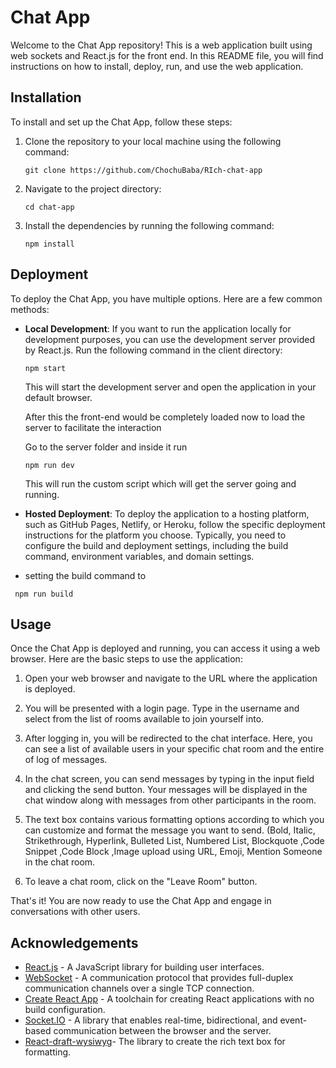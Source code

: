# Chat App

Welcome to the Chat App repository! This is a web application built using web sockets and React.js for the front end. In this README file, you will find instructions on how to install, deploy, run, and use the web application.

## Installation

To install and set up the Chat App, follow these steps:

1. Clone the repository to your local machine using the following command:

   ```
   git clone https://github.com/ChochuBaba/RIch-chat-app
   ```

2. Navigate to the project directory:

   ```
   cd chat-app
   ```

3. Install the dependencies by running the following command:

   ```
   npm install
   ```

## Deployment

To deploy the Chat App, you have multiple options. Here are a few common methods:

- **Local Development**: If you want to run the application locally for development purposes, you can use the development server provided by React.js. Run the following command in the client directory:

  ```
  npm start
  ```

  This will start the development server and open the application in your default browser.

  After this the front-end would be completely loaded now to load the server to facilitate the interaction

  Go to the server folder and inside it run

  ```
  npm run dev
  ```

  This will run the custom script which will get the server going and running.
  

- **Hosted Deployment**: To deploy the application to a hosting platform, such as GitHub Pages, Netlify, or Heroku, follow the specific deployment instructions for the platform you choose. Typically, you need to configure the build and deployment settings, including the build command, environment variables, and domain settings.

- setting the build command to

 ```
  npm run build
  ```


## Usage

Once the Chat App is deployed and running, you can access it using a web browser. Here are the basic steps to use the application:

1. Open your web browser and navigate to the URL where the application is deployed.

2. You will be presented with a login page. Type in the username and select from the list of rooms available to join yourself into.

3. After logging in, you will be redirected to the chat interface. Here, you can see a list of available users in your specific chat room and the entire of log of messages.

4. In the chat screen, you can send messages by typing in the input field and clicking the send button. Your messages will be displayed in the chat window along with messages from other participants in the room.

5. The text box contains various formatting options according to which you can customize and format the message you want to send. (Bold, Italic, Strikethrough, Hyperlink, Bulleted List, Numbered List, Blockquote ,Code Snippet ,Code Block ,Image upload using URL, Emoji, Mention Someone in the chat room.

7. To leave a chat room, click on the "Leave Room" button.

That's it! You are now ready to use the Chat App and engage in conversations with other users.

## Acknowledgements

- [React.js](https://reactjs.org/) - A JavaScript library for building user interfaces.
- [WebSocket](https://developer.mozilla.org/en-US/docs/Web/API/WebSocket) - A communication protocol that provides full-duplex communication channels over a single TCP connection.
- [Create React App](https://create-react-app.dev/) - A toolchain for creating React applications with no build configuration.
- [Socket.IO](https://socket.io/) - A library that enables real-time, bidirectional, and event-based communication between the browser and the server.
- [React-draft-wysiwyg](https://www.npmjs.com/package/react-draft-wysiwyg)- The library to create the rich text box for formatting.
